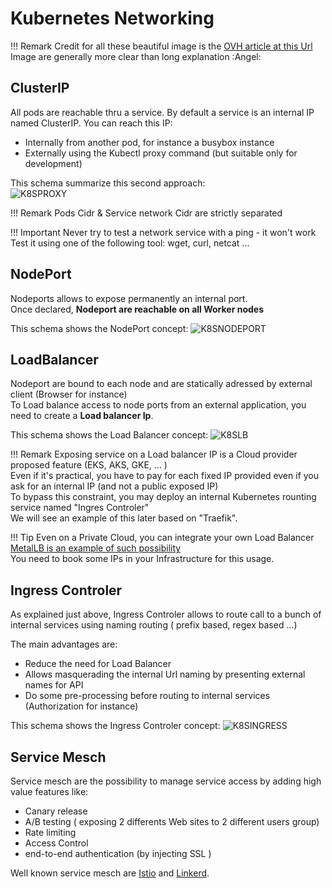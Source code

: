 # Kubernetes Networking

!!! Remark
    Credit for all these beautiful image is the [OVH article at this Url](https://blog.ovhcloud.com/getting-external-traffic-into-kubernetes-clusterip-nodeport-loadbalancer-and-ingress/)  
    Image are generally more clear than long explanation :Angel:

## ClusterIP

All pods are reachable thru a service. By default a service is an internal IP named ClusterIP.
You can reach this IP:
* Internally from another pod, for instance a busybox instance
* Externally using the Kubectl proxy command (but suitable only for development)

This schema summarize this second approach:  
![K8SPROXY](../files/kubernetes/network/proxy.png "K8S Proxy access")

!!! Remark
    Pods Cidr & Service network Cidr are strictly separated

!!! Important
    Never try to test a network service with a ping - it won't work  
    Test it using one of the following tool: wget, curl, netcat ...

## NodePort

Nodeports allows to expose permanently an internal port.  
Once declared, **Nodeport are reachable on all Worker nodes**

This schema shows the NodePort concept:
![K8SNODEPORT](../files/kubernetes/network/nodeport.png "K8S NodePort")

## LoadBalancer

Nodeport are bound to each node and are statically adressed by external client (Browser for instance)  
To Load balance access to node ports from an external application, you need to create a **Load balancer Ip**.  

This schema shows the Load Balancer concept:
![K8SLB](../files/kubernetes/network/loadBalancer.png "K8S LoadBalancer")

!!! Remark
    Exposing service on a Load balancer IP is a Cloud provider proposed feature (EKS, AKS, GKE, ... )  
    Even if it's practical, you have to pay for each fixed IP provided even if you ask for an internal IP (and not a public exposed IP)  
    To bypass this constraint, you may deploy an internal Kubernetes rounting service named "Ingres Controler"  
    We will see an example of this later based on "Traefik".

!!! Tip
    Even on a Private Cloud, you can integrate your own Load Balancer  
    [MetalLB is an example of such possibility](https://metallb.universe.tf/)  
    You need to book some IPs in your Infrastructure for this usage.

## Ingress Controler


As explained just above, Ingress Controler allows to route call to a bunch of internal services using naming routing ( prefix based, regex based ...)  

The main advantages are:
* Reduce the need for Load Balancer
* Allows masquerading the internal Url naming by presenting external names for API
* Do some pre-processing before routing to internal services (Authorization for instance)

This schema shows the Ingress Controler concept:
![K8SINGRESS](../files/kubernetes/network/ingressControler.png "K8S Ingress Controler")

## Service Mesch

Service mesch are the possibility to manage service access by adding high value features like:

* Canary release
* A/B testing ( exposing 2 differents Web sites to 2 different users group)
* Rate limiting
* Access Control
* end-to-end authentication (by injecting SSL )

Well known service mesch are [Istio](https://istio.io/) and [Linkerd](https://linkerd.io/).  

